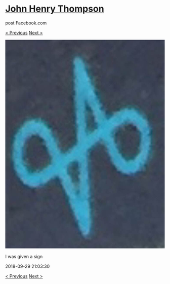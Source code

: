 # [John Henry Thompson](../README.md)
post Facebook.com

[< Previous](2018-09-29-1.md) [Next >](2018-09-28-1.md)

[![](../media/2018-09-29/Timeline-Photos-I-was-given-a-sign.jpg)](../README.md)

I was given a sign

2018-09-29 21:03:30

[< Previous](2018-09-29-1.md) [Next >](2018-09-28-1.md)